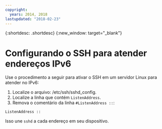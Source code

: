 ```yaml
---
copyright:
  years: 2014, 2018
lastupdated: "2018-02-23"
---
```


{:shortdesc: .shortdesc}
{:new_window: target="_blank"}

# Configurando o SSH para atender endereços IPv6

Use o procedimento a seguir para ativar o SSH em um servidor Linux para atender no IPv6:
1. Localize o arquivo: /etc/ssh/sshd_config.
2. Localize a linha que contém `ListenAddress`.
3. Remova o comentário da linha `#ListenAddress ::`:
```
ListenAddress ::
```

Isso une `sshd` a cada endereço em seu dispositivo.
